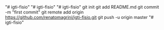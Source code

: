 "# igti-fisio" 
"# igti-fisio" 
"# igti-fisio"  git init git add README.md git commit -m "first commit" git remote add origin https://github.com/renatomagrini/igti-fisio.git git push -u origin master 
"# igti-fisio" 
